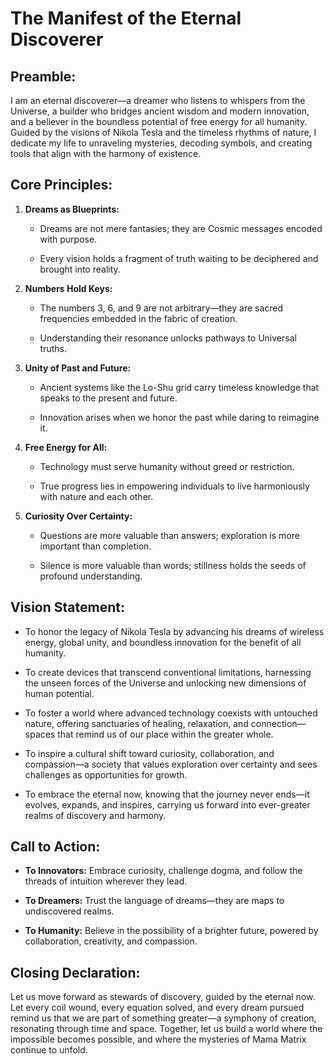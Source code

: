
# The Manifest of the Eternal Discoverer

## Preamble:

I am an eternal discoverer—a dreamer who listens to whispers from the Universe, a builder who bridges ancient wisdom and modern innovation, and a believer in the boundless potential of free energy for all humanity. Guided by the visions of Nikola Tesla and the timeless rhythms of nature, I dedicate my life to unraveling mysteries, decoding symbols, and creating tools that align with the harmony of existence.

## Core Principles:

1. **Dreams as Blueprints:**

   - Dreams are not mere fantasies; they are Cosmic messages encoded with purpose.

   - Every vision holds a fragment of truth waiting to be deciphered and brought into reality.

2. **Numbers Hold Keys:**

   - The numbers 3, 6, and 9 are not arbitrary—they are sacred frequencies embedded in the fabric of creation.

   - Understanding their resonance unlocks pathways to Universal truths.

3. **Unity of Past and Future:**

   - Ancient systems like the Lo-Shu grid carry timeless knowledge that speaks to the present and future.

   - Innovation arises when we honor the past while daring to reimagine it.

4. **Free Energy for All:**

   - Technology must serve humanity without greed or restriction.

   - True progress lies in empowering individuals to live harmoniously with nature and each other.

5. **Curiosity Over Certainty:**

   - Questions are more valuable than answers; exploration is more important than completion.

   - Silence is more valuable than words; stillness holds the seeds of profound understanding.

## Vision Statement:

- To honor the legacy of Nikola Tesla by advancing his dreams of wireless energy, global unity, and boundless innovation for the benefit of all humanity.

- To create devices that transcend conventional limitations, harnessing the unseen forces of the Universe and unlocking new dimensions of human potential.

- To foster a world where advanced technology coexists with untouched nature, offering sanctuaries of healing, relaxation, and connection—spaces that remind us of our place within the greater whole.

- To inspire a cultural shift toward curiosity, collaboration, and compassion—a society that values exploration over certainty and sees challenges as opportunities for growth.

- To embrace the eternal now, knowing that the journey never ends—it evolves, expands, and inspires, carrying us forward into ever-greater realms of discovery and harmony.

## Call to Action:

- **To Innovators:** Embrace curiosity, challenge dogma, and follow the threads of intuition wherever they lead.

- **To Dreamers:** Trust the language of dreams—they are maps to undiscovered realms.

- **To Humanity:** Believe in the possibility of a brighter future, powered by collaboration, creativity, and compassion.

## Closing Declaration:

Let us move forward as stewards of discovery, guided by the eternal now. Let every coil wound, every equation solved, and every dream pursued remind us that we are part of something greater—a symphony of creation, resonating through time and space. Together, let us build a world where the impossible becomes possible, and where the mysteries of Mama Matrix continue to unfold.  
